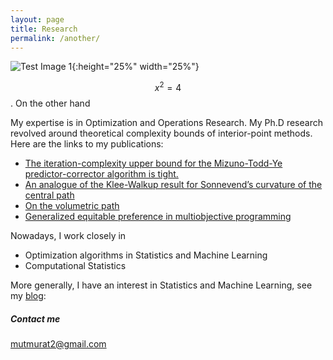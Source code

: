 ```yaml
---
layout: page
title: Research
permalink: /another/
---
```


![Test Image 1](https://muratmut.github.io/images/capture.png){:height="25%" width="25%"}

$$x^2=4$$. On the other hand

My expertise is in Optimization and Operations Research. My Ph.D research revolved around theoretical complexity bounds of interior-point methods. Here are the links to my  publications:

* [The iteration-complexity upper bound for the Mizuno-Todd-Ye predictor-corrector algorithm is tight.](https://link.springer.com/chapter/10.1007/978-3-030-12119-8_6)
* [An analogue of the Klee-Walkup result for Sonnevend’s curvature of the central path](http://link.springer.com/article/10.1007%2Fs10957-015-0764-2)
* [On the volumetric path](http://www.springerlink.com/content/b0l3004g65222083/)
* [Generalized equitable preference in multiobjective programming](http://www.sciencedirect.com/science/article/pii/S0377221711001366#)


Nowadays, I work closely in 
* Optimization algorithms in Statistics and Machine Learning
* Computational Statistics

More generally, I have an interest in Statistics and Machine Learning, see my [blog](https://muratmut.github.io/blog):



##### Contact me

[mutmurat2@gmail.com](mailto:mutmurat2@gmail.com)
